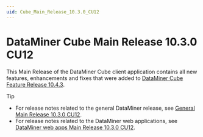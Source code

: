 ```yaml
---
uid: Cube_Main_Release_10.3.0_CU12
---
```


# DataMiner Cube Main Release 10.3.0 CU12

This Main Release of the DataMiner Cube client application contains all new features, enhancements and fixes that were added to [DataMiner Cube Feature Release 10.4.3](xref:Cube_Feature_Release_10.4.3).

> [!TIP]
>
> - For release notes related to the general DataMiner release, see [General Main Release 10.3.0 CU12](xref:General_Main_Release_10.3.0_CU12).
> - For release notes related to the DataMiner web applications, see [DataMiner web apps Main Release 10.3.0 CU12](xref:Web_apps_Main_Release_10.3.0_CU12).
